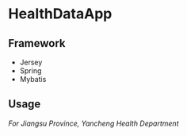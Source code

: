 # HealthDataApp
## Framework
- Jersey
- Spring
- Mybatis

## Usage
*For Jiangsu Province, Yancheng Health Department*
